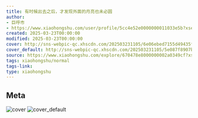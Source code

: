 ```yaml
---
title: 有时候出去之后，才发现外面的月亮也未必圆
author:
- 巨呼市
- https://www.xiaohongshu.com/user/profile/5cc4e52e0000000011033e5b?xsec_token=undefined
created: 2025-03-23T00:00:00
modified: 2025-03-23T00:00:00
cover: http://sns-webpic-qc.xhscdn.com/202503231105/6e06ebed7155d49435f48c1eac529fe8/1040g008318m2047b3u605n64skn4efirndmncn8!nc_n_webp_prv_1
cover_default: http://sns-webpic-qc.xhscdn.com/202503231105/5e087f8907b022cdcc102608467a1f02/1040g008318m2047b3u605n64skn4efirndmncn8!nc_n_webp_mw_1
source: https://www.xiaohongshu.com/explore/670478e8000000002a0349cf?xsec_token=ABWNfs3_VGSWemteDU6rI9T49HbxtRQDRI4wuHuGBe17g=
tags: xiaohongshu/normal
tags-link:
type: xiaohongshu
---
```


## Meta

![cover](http://sns-webpic-qc.xhscdn.com/202503231105/6e06ebed7155d49435f48c1eac529fe8/1040g008318m2047b3u605n64skn4efirndmncn8!nc_n_webp_prv_1)
![cover_default](http://sns-webpic-qc.xhscdn.com/202503231105/5e087f8907b022cdcc102608467a1f02/1040g008318m2047b3u605n64skn4efirndmncn8!nc_n_webp_mw_1)
